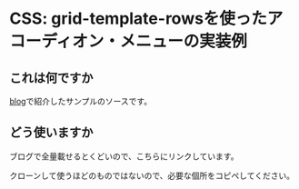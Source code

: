 # CSS: grid-template-rowsを使ったアコーディオン・メニューの実装例

## これは何ですか

[blog](https://www.zenryoku-kun.com/new-post/css-accordion)で紹介したサンプルのソースです。

## どう使いますか

ブログで全量載せるとくどいので、こちらにリンクしています。

クローンして使うほどのものではないので、必要な個所をコピペしてください。
